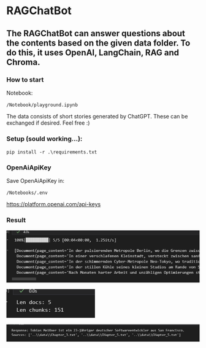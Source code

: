 # RAGChatBot

## The RAGChatBot can answer questions about the contents based on the given data folder. To do this, it uses OpenAI, LangChain, RAG and Chroma.

### How to start 
Notebook: 
```
/Notebook/playground.ipynb
```
The data consists of short stories generated by ChatGPT. These can be exchanged if desired. Feel free :)

### Setup (sould working...):
```
pip install -r .\requirements.txt
```

### OpenAiApiKey
Save OpenAiApiKey in:
```
/Notebooks/.env
```
https://platform.openai.com/api-keys


### Result

![alt text](image-2.png)

![alt text](image.png)

![alt text](image-1.png)